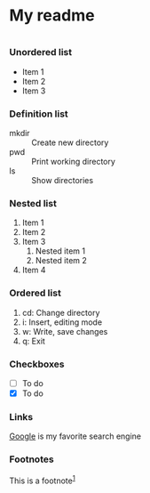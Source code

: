 # My readme
#
### Unordered list
- Item 1
- Item 2
- Item 3

### Definition list
<dl>
<dt>mkdir</dt>
<dd>Create new directory</dd>
<dt>pwd</dt>
<dd>Print working directory</dd>
<dt>ls</dt>
<dd>Show directories</dd>
</dl>

### Nested list
1. Item 1
2. Item 2
3. Item 3
	1. Nested item 1
	2. Nested item 2
4. Item 4

### Ordered list
1. cd: Change directory
2. i: Insert, editing mode
3. w: Write, save changes
4. q: Exit

### Checkboxes
- [ ] To do
- [x] To do

### Links
[Google](https://google.se) is my favorite search engine

### Footnotes

This is a footnote<sup>[1](https://google.se)</sup>
